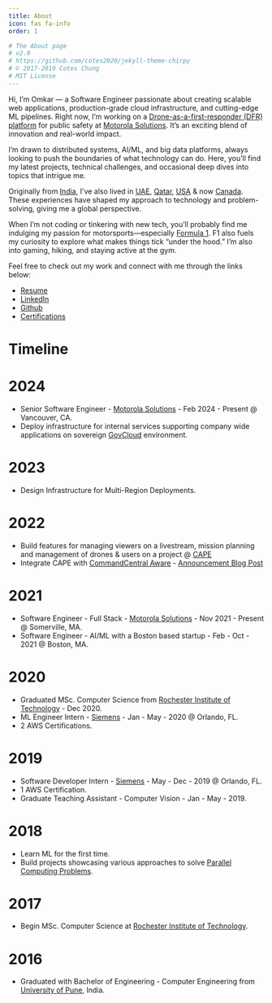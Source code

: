 ```yaml
---
title: About
icon: fas fa-info
order: 1

# The About page
# v2.0
# https://github.com/cotes2020/jekyll-theme-chirpy
# © 2017-2019 Cotes Chung
# MIT License
---
```


Hi, I’m Omkar — a Software Engineer passionate about creating scalable web applications, production-grade cloud infrastructure, and cutting-edge ML pipelines. Right now, I’m working on a [Drone-as-a-first-responder (DFR) platform](https://www.motorolasolutions.com/en_us/video-security-access-control/drones/cape-drone-software.html) for public safety at [Motorola Solutions](https://www.motorolasolutions.com/en_us.html). It’s an exciting blend of innovation and real-world impact.

I’m drawn to distributed systems, AI/ML, and big data platforms, always looking to push the boundaries of what technology can do. Here, you’ll find my latest projects, technical challenges, and occasional deep dives into topics that intrigue me.

Originally from [India](https://en.wikipedia.org/wiki/India), I've also lived in [UAE](https://en.wikipedia.org/wiki/United_Arab_Emirates), [Qatar](https://en.wikipedia.org/wiki/Qatar), [USA](https://en.wikipedia.org/wiki/United_States) & now [Canada](https://en.wikipedia.org/wiki/Canada). These experiences have shaped my approach to technology and problem-solving, giving me a global perspective.

When I’m not coding or tinkering with new tech, you’ll probably find me indulging my passion for motorsports—especially [Formula 1](https://www.formula1.com/). F1 also fuels my curiosity to explore what makes things tick “under the hood.” I’m also into gaming, hiking, and staying active at the gym.

Feel free to check out my work and connect with me through the links below:
- [Resume]({{site.url}}/tabs/resume)
- [LinkedIn](https://www.linkedin.com/in/omkarkakade)
- [Github](https://github.com/o-kakade)
- [Certifications](https://www.youracclaim.com/users/omkar.kakade/badges) 


# Timeline
# 2024
- Senior Software Engineer - [Motorola Solutions](https://www.motorolasolutions.com/en_us.html) - Feb 2024 - Present @ Vancouver, CA.
- Deploy infrastructure for internal services supporting company wide applications on sovereign [GovCloud](https://learn.microsoft.com/en-us/azure/azure-government/documentation-government-welcome) environment.

# 2023 
- Design Infrastructure for Multi-Region Deployments.

# 2022 
- Build features for managing viewers on a livestream, mission planning and management of drones & users on a project @ [CAPE](https://www.motorolasolutions.com/en_us/video-security-access-control/drones/cape-drone-software.html) 
- Integrate CAPE with [CommandCentral Aware](https://www.motorolasolutions.com/en_us/products/command-center-software/public-safety-software/real-time-intelligence-operations/commandcentral-aware.html) - [Announcement Blog Post](https://www.motorolasolutions.com/newsroom/press-releases/motorola-solutions-unveils-mobile-field-based-innovations-at-iac.html)

# 2021 
- Software Engineer - Full Stack - [Motorola Solutions](https://www.motorolasolutions.com/en_us.html) - Nov 2021 - Present @ Somerville, MA.
- Software Engineer - AI/ML with a Boston based startup - Feb - Oct - 2021 @ Boston, MA.

# 2020 
- Graduated MSc. Computer Science from [Rochester Institute of Technology](https://www.rit.edu) - Dec 2020.
- ML Engineer Intern - [Siemens](https://www.siemens.com/) - Jan - May - 2020 @ Orlando, FL.
- 2 AWS Certifications.

# 2019
- Software Developer Intern - [Siemens](https://www.siemens.com/) - May - Dec - 2019 @ Orlando, FL.
- 1 AWS Certification.
- Graduate Teaching Assistant - Computer Vision - Jan - May - 2019.

# 2018
- Learn ML for the first time.
- Build projects showcasing various approaches to solve [Parallel Computing Problems](https://github.com/o-kakade/parallel-computing).

# 2017 
- Begin MSc. Computer Science at [Rochester Institute of Technology](https://www.rit.edu).

# 2016
- Graduated with Bachelor of Engineering - Computer Engineering from [University of Pune](https://en.wikipedia.org/wiki/Savitribai_Phule_Pune_University), India.

<!-- > **Note**: Add Markdown syntax content to file `_tabs/about.md` and it will show up on this page. -->
